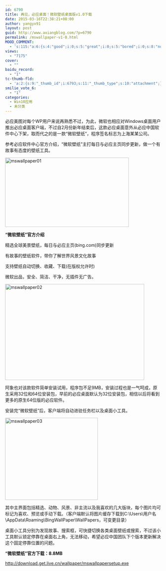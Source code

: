 ```yaml
---
id: 6790
title: 再见，必应桌面！微软壁纸桌面版v1.0下载
date: 2015-03-16T22:38:21+08:00
author: yangyx91
layout: post
guid: http://www.axiangblog.com/?p=6790
permalink: /mswallpaper-v1-0.html
MOOD_COMMENT:
  - 's:115:"a:6:{s:4:"good";i:0;s:5:"great";i:0;s:5:"bored";i:0;s:8:"nonsense";i:0;s:13:"notunderstand";i:0;s:7:"passing";i:0;}";'
views:
  - "7175"
cover:
  - ""
baidu_record:
  - "1"
tc-thumb-fld:
  - 'a:2:{s:9:"_thumb_id";i:6793;s:11:"_thumb_type";s:10:"attachment";}'
smilie_vote_6:
  - "1"
categories:
  - Win10应用
  - 未分类
---
```

必应美图对每个WP用户来说再熟悉不过，为此，微软也相应对Windows桌面用户推出必应桌面客户端，不过自2月份新年结束后，这款必应桌面意外从必应中国软件中心下架，取而代之的是一款“微软壁纸”，程序签名标志为上海某某公司。

参考必应软件中心官方介绍，“微软壁纸”主打每日与必应主页同步更新，做一个有故事有态度的壁纸工具。

<a href="http://www.axiangblog.com/wp-content/uploads/2015/03/mswallpaper01.jpg" target="_blank"  rel="nofollow" ><img loading="lazy" class="aligncenter size-full wp-image-6791" src="http://www.axiangblog.com/wp-content/uploads/2015/03/mswallpaper01.jpg" alt="mswallpaper01" width="400" height="224" /></a>

**“微软壁纸”官方介绍**

精选全球美景壁纸，每日与必应主页(bing.com)同步更新

有故事的壁纸软件，带你了解世界风景文化故事

支持壁纸自动切换、收藏、下载(在版权允许时)

微软出品，安全、简洁、干净，无插件无广告。

<a href="http://www.axiangblog.com/wp-content/uploads/2015/03/mswallpaper02.jpg" target="_blank"  rel="nofollow" ><img loading="lazy" class="aligncenter size-full wp-image-6792" src="http://www.axiangblog.com/wp-content/uploads/2015/03/mswallpaper02.jpg" alt="mswallpaper02" width="450" height="310" /></a>

阿象也对该款软件简单安装试用，程序包不足9MB，安装过程也是一气呵成，原生采用32位和64位安装包，早前的必应桌面默认为32位安装包，相信以后将看到更多的原生64位版的必应软件。

安装完“微软壁纸”后，客户端将自动进驻任务栏以及桌面小工具。

<a href="http://www.axiangblog.com/wp-content/uploads/2015/03/mswallpaper03.jpg" target="_blank"  rel="nofollow" ><img loading="lazy" class="aligncenter size-full wp-image-6793" src="http://www.axiangblog.com/wp-content/uploads/2015/03/mswallpaper03.jpg" alt="mswallpaper03" width="300" height="265" /></a>

其中主界面包括精选、动物、风景、非主流以及我喜欢的几大版块，每个图片均可标记为喜欢、预览或手动下载。（客户端默认将图片缓存下载到C:\Users\用户名\AppData\Roaming\BingWallPaper\WallPapers，可变更目录）

桌面小工具分别为发现故事、搜索框，可快捷切换各类桌面壁纸或搜索，不过该小工具默认锁定停靠在桌面右上角，无法移动，希望必应中国团队下个版本更新解决这个固定停靠位置的问题。

**“微软壁纸”官方下载：8.8MB**

<a href="http://download.get.live.cn/wallpaper/mswallpapersetup.exe" target="_blank" rel="nofollow" >http://download.get.live.cn/wallpaper/mswallpapersetup.exe</a>